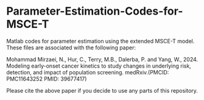 # Parameter-Estimation-Codes-for-MSCE-T

Matlab codes for parameter estimation using the extended MSCE-T model. These files are associated with the following paper:

Mohammad Mirzaei, N., Hur, C., Terry, M.B., Dalerba, P. and Yang, W., 2024. Modeling early-onset cancer kinetics to study changes in underlying risk, detection, and impact of population screening. medRxiv.(PMCID: PMC11643252  PMID: 39677417)

Please cite the above paper if you decide to use any parts of this repository.
